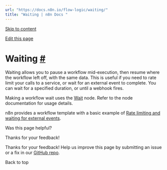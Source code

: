 ```yaml
---
url: "https://docs.n8n.io/flow-logic/waiting/"
title: "Waiting | n8n Docs "
---
```


[Skip to content](https://docs.n8n.io/flow-logic/waiting/#waiting)

[Edit this page](https://github.com/n8n-io/n8n-docs/edit/main/docs/flow-logic/waiting.md "Edit this page")

# Waiting [\#](https://docs.n8n.io/flow-logic/waiting/\#waiting "Permanent link")

Waiting allows you to pause a workflow mid-execution, then resume where the workflow left off, with the same data. This is useful if you need to rate limit your calls to a service, or wait for an external event to complete. You can wait for a specified duration, or until a webhook fires.

Making a workflow wait uses the [Wait](https://docs.n8n.io/integrations/builtin/core-nodes/n8n-nodes-base.wait/) node. Refer to the node documentation for usage details.

n8n provides a workflow template with a basic example of [Rate limiting and waiting for external events](https://n8n.io/workflows/1749-rate-limiting-and-waiting-for-external-events/).

Was this page helpful?






Thanks for your feedback!






Thanks for your feedback! Help us improve this page by submitting an issue or a fix in our [GitHub repo](https://github.com/n8n-io/n8n-docs).


Back to top